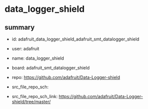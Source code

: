 # data_logger_shield
 
## summary 
* id: adafruit_data_logger_shield_adafruit_smt_datalogger_shield
* user: adafruit
* name: data_logger_shield
* board: adafruit_smt_datalogger_shield
* repo: https://github.com/adafruit/Data-Logger-shield



* src_file_repo_sch: 
* src_file_repo_sch_link: https://github.com/adafruit/Data-Logger-shield/tree/master/






